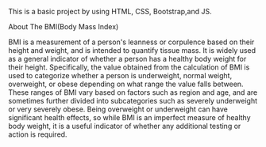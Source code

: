 This is a basic project by using HTML, CSS, Bootstrap,and JS.

About The BMI(Body Mass Index)

BMI is a measurement of a person's leanness or corpulence based on their height and weight, and is intended to quantify tissue mass. It is widely used as a general indicator of
whether a person has a healthy body weight for their height. Specifically, the value obtained from the calculation of BMI is used to categorize whether a person is underweight, 
normal weight, overweight, or obese depending on what range the value falls between. These ranges of BMI vary based on factors such as region and age, and are sometimes further 
divided into subcategories such as severely underweight or very severely obese. Being overweight or underweight can have significant health effects, so while BMI is an imperfect
measure of healthy body weight, it is a useful indicator of whether any additional testing or action is required.
